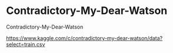 # Contradictory-My-Dear-Watson
Contradictory-My-Dear-Watson

https://www.kaggle.com/c/contradictory-my-dear-watson/data?select=train.csv
